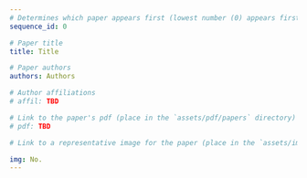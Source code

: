 ```yaml
---
# Determines which paper appears first (lowest number (0) appears first)
sequence_id: 0

# Paper title
title: Title

# Paper authors
authors: Authors

# Author affiliations
# affil: TBD

# Link to the paper's pdf (place in the `assets/pdf/papers` directory)
# pdf: TBD

# Link to a representative image for the paper (place in the `assets/img/papers` directory)

img: No.
---
```

